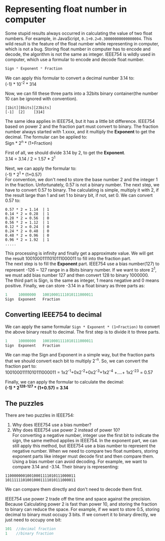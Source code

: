 # Representing float number in computer

Some stupid results always occurred in calculating the value of two float numbers. For example, in JavaScript, `0.1+0.2=0.30000000000000004`. This wild result is the feature of the float number while representing in computer, which is not a bug. Storing float number in computer has to encode and decode, the algorithm is not the same as integer. IEEE754 is wildly used in computer, which use a formular to encode and decode float number.
```C
Sign * Exponent * Fraction 
```
We can apply this formular to convert a decimal number 3.14 to:  
(-1) * 10<sup>-2</sup> * 314  

Now, we can fill these three parts into a 32bits binary container(the number 10 can be ignored with convention).  
```
[1bit][8bits][23bits]
[-1]  [2]    [314]
```
The same idea applies in IEEE754, but it has a little bit difference. IEEE754 based on power 2 and the fraction part must convert to binary. The fraction number always started with 1.xxxx, and it multiply the **Exponent** to get the decimal. The formular can be applied to:  
Sign * 2<sup>n</sup> * (1+Fraction)

First of all, we should divide 3.14 by 2, to get the **Exponent**.  
3.14 = 3.14 / 2 = 1.57 * 2<sup>1</sup>

Next, we can apply the formular to:  
(-1) * 2<sup>1</sup> * (1+0.57)  
For convention, we don't need to store the base number 2 and the integer 1 in the fraction. Unfortunately, 0.57 is not a binary number. The next step, we have to convert 0.57 to binary. The calculating is simple, multiply it with 2, if the result large than 1 and set 1 to binary bit, if not, set 0. We can convert 0.57 to:  
```
0.57 * 2 = 1.14  | 1
0.14 * 2 = 0.28  | 1
0.28 * 2 = 0.56  | 0
0.56 * 2 = 1.12  | 1
0.12 * 2 = 0.24  | 0
0.24 * 2 = 0.48  | 0
0.48 * 2 = 0.96  | 0
0.96 * 2 = 1.92  | 1
.....
```
This processing is infinity and finally get a approximate value. We will get the result 10010001111010111000011 to fill into the fraction part.  
The next step is to fill the **Exponent** part. IEEE754 use a bias number(127) to represent -126 ~ 127 range in a 8bits binary number. If we want to store 2<sup>1</sup>, we must add bias number 127 and then convert 128 to binary 1000000.   
The third part is Sign, is the same as integer, 1 means negative and 0 means positive. Finally, we can store -3.14 in a float binary as three parts as:
```C
1     10000000   10010001111010111000011
Sign  Exponent   Fraction
```

## Converting IEEE754 to decimal
We can apply the same formular `Sign * Exponent * (1+Fraction)` to convert the above binary result to decimal. The first step is to divide it to three parts.
```C
1     10000000   10010001111010111000011
Sign  Exponent   Fraction
```
We can map the Sign and Exponent in a simple way, but the fraction parts that we should convert each bit to multiply 2<sup>-n</sup>. So, we can convert the fraction part to:  
10010001111010111000011 = 1x2<sup>-1</sup>+0x2<sup>-2</sup>+0x2<sup>-3</sup>+1x2<sup>-4</sup> +....+ 1x2<sup>-23</sup> = 0.57  

Finally, we can apply the formular to calculate the decimal:   
**(-1) * 2<sup>128-127</sup> * (1+0.57)  = 3.14** 

## The puzzles
There are two puzzles in IEEE754:   
1. Why does IEEE754 use a bias number?    
2. Why does IEEE754 use power 2 instead of power 10?   
For converting a negative number, integer use the first bit to indicate the sign, the same method applies in IEEE754. In the exponent part, we can still apply this method, but IEEE754 use a bias number to represent the negative number. When we need to compare two float numbers, storing exponent parts like integer must decode first and then compare them. Using a bias number can avoid decoding. For example, we want to compare 3.14 and -3.14. Their binary is representing:  
```
11000000010010001111010111000011
10111111010010001111010111000011
```
We can compare them directly and don't need to decode them first. 

IEEE754 use power 2 trade off the time and space against the precision. Because Calculating power 2 is fast than power 10, and storing the fraction to binary can reduce the space. For example, if we want to store 0.5, storing decimal to binary must occupy 3 bits. If we convert it to binary directly, we just need to occupy one bit:  
```C
101  //decimal fraction
1    //binary fraction
```
